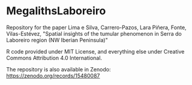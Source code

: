# MegalithsLaboreiro
Repository for the paper Lima e Silva, Carrero-Pazos, Lara Piñera, Fonte, Vilas-Estévez, "Spatial insights of the tumular phenomenon in Serra do Laboreiro region (NW Iberian Peninsula)"

R code provided under MIT License, and everything else under Creative Commons Attribution 4.0 International.

The repository is also available in Zenodo: https://zenodo.org/records/15480087
